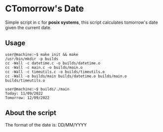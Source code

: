 CTomorrow's Date
===============
Simple script in c for **posix systems**, this script calculates tomorrow's date given the current date.

## Usage
```console
user@machine:~$ make init && make
/usr/bin/mkdir -p builds
cc -Wall -c datetime.c -o builds/datetime.o
cc -Wall -c main.c -o builds/main.o
cc -Wall -c timeutils.c -o builds/timeutils.o
cc -Wall -o builds/main builds/datetime.o builds/main.o builds/timeutils.o

user@machine:~$ builds/./main
Today: 11/09/2022
Tomorrow: 12/09/2022
```

## About the script
The format of the date is: DD/MM/YYYY
